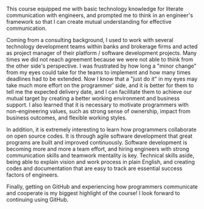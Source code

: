 This course equipped me with basic technology knowledge for literate communication with engineers, and prompted me to think in an engineer's framework so that I can create mutual understanding for effective communication.

Coming from a consulting background, I used to work with several technology development teams within banks and brokerage firms and acted as project manager of their platform / software development projects. Many times we did not reach agreement because we were not able to think from the other side's perspective. I was frustrated by how long a "minor change" from my eyes could take for the teams to implement and how many times deadlines had to be extended. Now I know that a "just do it" in my eyes may take much more effort on the programmer' side, and it is better for them to tell me the expected delivery date, and I can facilitate them to achieve our mutual target by creating a better working environment and business support. I also learned that it is necessary to motivate programmers with non-engineering values, such as strong sense of ownership, impact from business outcomes, and flexible working styles. 

In addition, it is extremely interesting to learn how programmers collaborate on open source codes. It is through agile software development that great programs are built and improved continuously. Software development is becoming more and more a team effort, and hiring engineers with strong communication skills and teamwork mentality is key. Technical skills aside, being able to explain vision and work process in plain English, and creating codes and documentation that are easy to track are essential success factors of engineers.

Finally, getting on GitHub and experiencing how programmers communicate and cooperate is my biggest highlight of the course! I look forward to continuing using GitHub.

